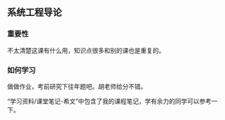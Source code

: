 ## 系统工程导论

### 重要性

不太清楚这课有什么用，知识点很多和别的课也是重复的。

### 如何学习

做做作业，考前研究下往年题吧。胡老师给分不错。

“学习资料/课堂笔记-希文”中包含了我的课程笔记，学有余力的同学可以参考一下。